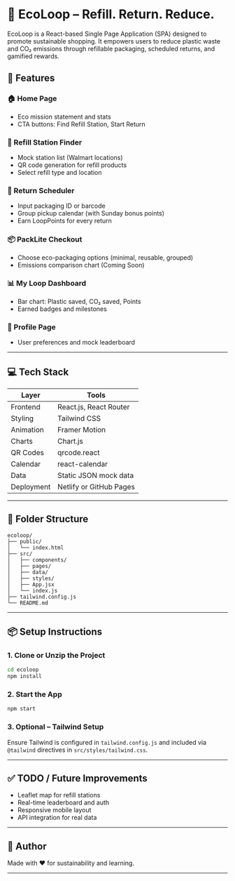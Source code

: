 # 🌿 EcoLoop – Refill. Return. Reduce.

EcoLoop is a React-based Single Page Application (SPA) designed to promote sustainable shopping. It empowers users to reduce plastic waste and CO₂ emissions through refillable packaging, scheduled returns, and gamified rewards.

## 🚀 Features

### 🏠 Home Page
- Eco mission statement and stats
- CTA buttons: Find Refill Station, Start Return

### 📍 Refill Station Finder
- Mock station list (Walmart locations)
- QR code generation for refill products
- Select refill type and location

### 🔁 Return Scheduler
- Input packaging ID or barcode
- Group pickup calendar (with Sunday bonus points)
- Earn LoopPoints for every return

### 📦 PackLite Checkout
- Choose eco-packaging options (minimal, reusable, grouped)
- Emissions comparison chart (Coming Soon)

### 📊 My Loop Dashboard
- Bar chart: Plastic saved, CO₂ saved, Points
- Earned badges and milestones

### 👤 Profile Page
- User preferences and mock leaderboard

---

## 💻 Tech Stack

| Layer        | Tools                             |
|--------------|-----------------------------------|
| Frontend     | React.js, React Router            |
| Styling      | Tailwind CSS                      |
| Animation    | Framer Motion                     |
| Charts       | Chart.js                          |
| QR Codes     | qrcode.react                      |
| Calendar     | react-calendar                    |
| Data         | Static JSON mock data             |
| Deployment   | Netlify or GitHub Pages           |

---

## 📁 Folder Structure

```
ecoloop/
├── public/
│   └── index.html
├── src/
│   ├── components/
│   ├── pages/
│   ├── data/
│   ├── styles/
│   ├── App.jsx
│   └── index.js
├── tailwind.config.js
└── README.md
```

---

## 📦 Setup Instructions

### 1. Clone or Unzip the Project
```bash
cd ecoloop
npm install
```

### 2. Start the App
```bash
npm start
```

### 3. Optional – Tailwind Setup
Ensure Tailwind is configured in `tailwind.config.js` and included via `@tailwind` directives in `src/styles/tailwind.css`.

---

## ✅ TODO / Future Improvements

- Leaflet map for refill stations
- Real-time leaderboard and auth
- Responsive mobile layout
- API integration for real data

---

## 🧑 Author

Made with ❤️ for sustainability and learning.

---
